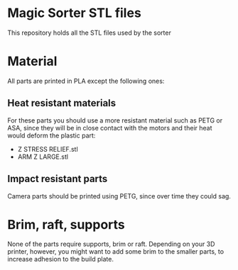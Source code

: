 # Magic Sorter STL files
This repository holds all the STL files used by the sorter

# Material
All parts are printed in PLA except the following ones:  

## Heat resistant materials
For these parts you should use a more resistant material such as PETG or ASA, since they will be in close contact with the motors and their heat would deform the plastic part:

  - Z STRESS RELIEF.stl
  - ARM Z LARGE.stl
  
## Impact resistant parts
Camera parts should be printed using PETG, since over time they could sag.

# Brim, raft, supports
None of the parts require supports, brim or raft. Depending on your 3D printer, however, you might want to add some brim to the smaller parts, to increase adhesion to the build plate.
